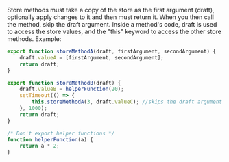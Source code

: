 Store methods must take a copy of the store as the first argument (draft), optionally apply changes to it and then must return it. When you then call the method, skip the draft argument.
Inside a method's code, draft is used to access the store values, and the "this" keyword to access the other store methods.
Example:

```js
export function storeMethodA(draft, firstArgument, secondArgument) {
	draft.valueA = [firstArgument, secondArgument];
	return draft;
}

export function storeMethodB(draft) {
	draft.valueB = helperFunction(20);
	setTimeout(() => {
		this.storeMethodA(3, draft.valueC); //skips the draft argument
	}, 1000);
	return draft;
}

/* Don't export helper functions */
function helperFunction(a) {
	return a * 2;
}
```
